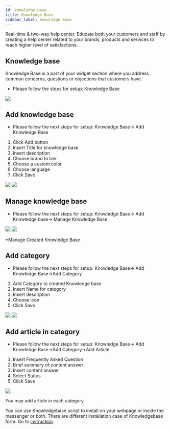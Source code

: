 ```yaml
---
id: knowledge-base
title: Knowledge Base
sidebar_label: Knowledge Base
---
```


Real-time & two-way help center. Educate both your customers and staff by creating a help center related to your brands, products and services to reach higher level of satisfactions.

## Knowledge base

Knowledge Base is a part of your widget section where you address common concerns, questions or objections that customers have.

- Please follow the steps for setup: Knowledge Base

![](https://s3.us-west-2.amazonaws.com/erxes-docs/knowledgebase/image1.png)

## Add knowledge base

- Please follow the next steps for setup: Knowledge Base-> Add Knowledge Base

1. Click Add button
2. Insert Title for knowledge base
3. Insert description
4. Choose brand to link
5. Choose a custom color
6. Choose language
7. Click Save

![](https://s3.us-west-2.amazonaws.com/erxes-docs/knowledgebase/image2.png)
![](https://s3.us-west-2.amazonaws.com/erxes-docs/knowledgebase/image3.png)

## Manage knowledge base

- Please follow the next steps for setup: Knowledge Base-> Add Knowledge base-> Manage Knowledge Base

![](https://s3.us-west-2.amazonaws.com/erxes-docs/knowledgebase/image4.png)
![](https://s3.us-west-2.amazonaws.com/erxes-docs/knowledgebase/image5.png)

\*Manage Created Knowledge Base

## Add category

- Please follow the next steps for setup: Knowledge Base-> Add Knowledge Base->Add Category

1. Add Category to created Knowledge base
2. Insert Name for category
3. Insert description
4. Choose icon
5. Click Save

![](https://s3.us-west-2.amazonaws.com/erxes-docs/knowledgebase/image6.png)
![](https://s3.us-west-2.amazonaws.com/erxes-docs/knowledgebase/image7.png)

## Add article in category

- Please follow the next steps for setup: Knowledge Base-> Add Knowledge Base->Add Category->Add Article

1. Insert Frequently Asked Question
2. Brief summary of content answer
3. Insert content answer
4. Select Status
5. Click Save

![](https://s3.us-west-2.amazonaws.com/erxes-docs/knowledgebase/image8.png)

You may add article in each category.

You can use Knowledgebase script to install on your webpage or inside the messenger or both. There are different installation case of Knowledgebase form. Go to [instruction](https://docs.erxes.io/user/script-install).
